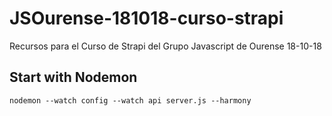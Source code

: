 # JSOurense-181018-curso-strapi

Recursos para el Curso de Strapi del Grupo Javascript de Ourense 18-10-18

## Start with Nodemon

```
nodemon --watch config --watch api server.js --harmony
```

